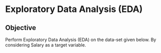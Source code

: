 # Exploratory Data Analysis (EDA) 

## Objective

Perform Exploratory Data Analysis (EDA) on the data-set given below. By considering Salary as a target variable.
